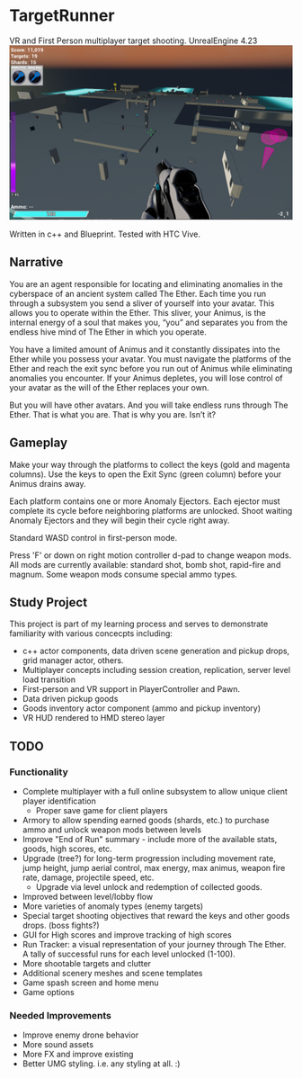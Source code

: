 # TargetRunner

VR and First Person multiplayer target shooting.
UnrealEngine 4.23
![Aerial view](./ProjectDoc/Images/big_view1.png)

Written in c++ and Blueprint.
Tested with HTC Vive.

## Narrative
You are an agent responsible for locating and eliminating anomalies in the cyberspace of an ancient system called The Ether. Each time you run through a subsystem you send a sliver of yourself into your avatar. This allows you to operate within the Ether. This sliver, your Animus, is the internal energy of a soul that makes you, “you” and separates you from the endless hive mind of The Ether in which you operate. 

You have a limited amount of Animus and it constantly dissipates into the Ether while you possess your avatar. You must navigate the platforms of the Ether and reach the exit sync before you run out of Animus while eliminating anomalies you encounter. If your Animus depletes, you will lose control of your avatar as the will of the Ether replaces your own.  

But you will have other avatars. And you will take endless runs through The Ether. That is what you are. That is why you are.  Isn’t it?

## Gameplay
Make your way through the platforms to collect the keys (gold and magenta columns). Use the keys to open the Exit Sync (green column) before your Animus drains away.

Each platform contains one or more Anomaly Ejectors. Each ejector must complete its cycle before neighboring platforms are unlocked. Shoot waiting Anomaly Ejectors and they will begin their cycle right away.

Standard WASD control in first-person mode.

Press 'F' or down on right motion controller d-pad to change weapon mods.  All mods are currently available: standard shot, bomb shot, rapid-fire and magnum.  Some weapon mods consume special ammo types.

## Study Project
This project is part of my learning process and serves to demonstrate familiarity with various concecpts including:
 - c++ actor components, data driven scene generation and pickup drops, grid manager actor, others.
 - Multiplayer concepts including session creation, replication, server level load transition
 - First-person and VR support in PlayerController and Pawn.
 - Data driven pickup goods
 - Goods inventory actor component (ammo and pickup inventory)
 - VR HUD rendered to HMD stereo layer


## TODO 
### Functionality
 - Complete multiplayer with a full online subsystem to allow unique client player identification
     - Proper save game for client players
 - Armory to allow spending earned goods (shards, etc.) to purchase ammo and unlock weapon mods between levels
 - Improve "End of Run" summary - include more of the available stats, goods, high scores, etc.
 - Upgrade (tree?) for long-term progression including movement rate, jump height, jump aerial control, max energy, max animus, weapon fire rate, damage, projectile speed, etc.
     - Upgrade via level unlock and redemption of collected goods.
 - Improved between level/lobby flow
 - More varieties of anomaly types (enemy targets)
 - Special target shooting objectives that reward the keys and other goods drops. (boss fights?)
 - GUI for High scores and improve tracking of high scores
 - Run Tracker: a visual representation of your journey through The Ether. A tally of successful runs for each level unlocked (1-100).
 - More shootable targets and clutter
 - Additional scenery meshes and scene templates
 - Game spash screen and home menu
 - Game options
 

### Needed Improvements
 - Improve enemy drone behavior
 - More sound assets
 - More FX and improve existing
 - Better UMG styling. i.e. any styling at all. :)


